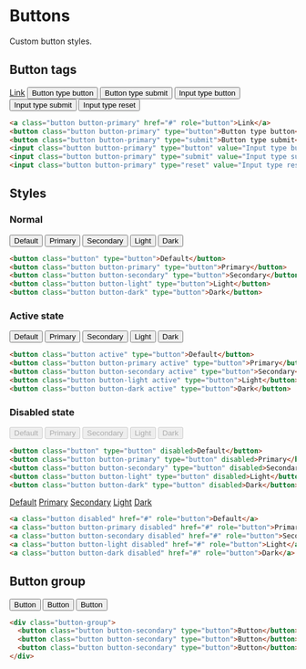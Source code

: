 <!--
@@@title:Buttons@@@
@@@section:CSS@@@
-->

# Buttons

Custom button styles.


## Button tags

<div class="doc-example">
  <a class="button button-primary" href="#" role="button">Link</a>
  <button class="button button-primary" type="button">Button type button</button>
  <button class="button button-primary" type="submit">Button type submit</button>
  <input class="button button-primary" type="button" value="Input type button">
  <input class="button button-primary" type="submit" value="Input type submit">
  <input class="button button-primary" type="reset" value="Input type reset">
</div>

```html
<a class="button button-primary" href="#" role="button">Link</a>
<button class="button button-primary" type="button">Button type button</button>
<button class="button button-primary" type="submit">Button type submit</button>
<input class="button button-primary" type="button" value="Input type button">
<input class="button button-primary" type="submit" value="Input type submit">
<input class="button button-primary" type="reset" value="Input type reset">
```


## Styles

### Normal

<div class="doc-example">
  <button class="button" type="button">Default</button>
  <button class="button button-primary" type="button">Primary</button>
  <button class="button button-secondary" type="button">Secondary</button>
  <button class="button button-light" type="button">Light</button>
  <button class="button button-dark" type="button">Dark</button>
</div>

```html
<button class="button" type="button">Default</button>
<button class="button button-primary" type="button">Primary</button>
<button class="button button-secondary" type="button">Secondary</button>
<button class="button button-light" type="button">Light</button>
<button class="button button-dark" type="button">Dark</button>
```

### Active state

<div class="doc-example">
  <button class="button active" type="button">Default</button>
  <button class="button button-primary active" type="button">Primary</button>
  <button class="button button-secondary active" type="button">Secondary</button>
  <button class="button button-light active" type="button">Light</button>
  <button class="button button-dark active" type="button">Dark</button>
</div>

```html
<button class="button active" type="button">Default</button>
<button class="button button-primary active" type="button">Primary</button>
<button class="button button-secondary active" type="button">Secondary</button>
<button class="button button-light active" type="button">Light</button>
<button class="button button-dark active" type="button">Dark</button>
```

### Disabled state

<div class="doc-example">
  <button class="button" type="button" disabled>Default</button>
  <button class="button button-primary" type="button" disabled>Primary</button>
  <button class="button button-secondary" type="button" disabled>Secondary</button>
  <button class="button button-light" type="button" disabled>Light</button>
  <button class="button button-dark" type="button" disabled>Dark</button>
</div>

```html
<button class="button" type="button" disabled>Default</button>
<button class="button button-primary" type="button" disabled>Primary</button>
<button class="button button-secondary" type="button" disabled>Secondary</button>
<button class="button button-light" type="button" disabled>Light</button>
<button class="button button-dark" type="button" disabled>Dark</button>
```

<div class="doc-example">
  <a class="button disabled" href="#" role="button">Default</a>
  <a class="button button-primary disabled" href="#" role="button">Primary</a>
  <a class="button button-secondary disabled" href="#" role="button">Secondary</a>
  <a class="button button-light disabled" href="#" role="button">Light</a>
  <a class="button button-dark disabled" href="#" role="button">Dark</a>
</div>

```html
<a class="button disabled" href="#" role="button">Default</a>
<a class="button button-primary disabled" href="#" role="button">Primary</a>
<a class="button button-secondary disabled" href="#" role="button">Secondary</a>
<a class="button button-light disabled" href="#" role="button">Light</a>
<a class="button button-dark disabled" href="#" role="button">Dark</a>
```


## Button group

<div class="doc-example">
  <div class="button-group">
    <button class="button button-secondary" type="button">Button</button>
    <button class="button button-secondary" type="button">Button</button>
    <button class="button button-secondary" type="button">Button</button>
  </div>
</div>

```html
<div class="button-group">
  <button class="button button-secondary" type="button">Button</button>
  <button class="button button-secondary" type="button">Button</button>
  <button class="button button-secondary" type="button">Button</button>
</div>
```
